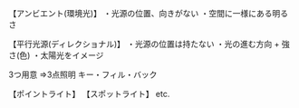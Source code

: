 【アンビエント(環境光)】
・光源の位置、向きがない
・空間に一様にある明るさ

【平行光源(ディレクショナル)】
・光源の位置は持たない
・光の進む方向 + 強さ(色)
・太陽光をイメージ

3つ用意
=>3点照明
キー・フィル・バック


【ポイントライト】
【スポットライト】
etc.